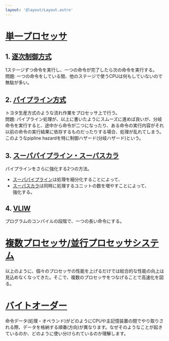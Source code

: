 ```yaml
---
layout: '@layout/Layout.astro'
---
```

# [単一プロセッサ](/b/cs/h/pc/f-singleProcessor)
## 1. [逐次制御方式](/b/cs/h/pc/f-sequentialControl)
1ステージずつ命令を実行し、一つの命令が完了したら次の命令を実行する。<br>問題: 一つの命令をしている間、他のステージで使うCPUは何もしていないので無駄が多い。

## 2. [パイプライン方式](/b/cs/h/pc/f-pipeline)
トヨタ生産方式のような流れ作業をプロセッサ上で行う。<br>
問題: パイプライン処理が、以上に書いたようにスムーズに進めば良いが、分岐命令を実行すると、途中から命令が二つになったり、ある命令の実行内容がそれ以前の命令の実行結果に依存するものだったりする場合、処理が乱れてしまう。このようなpipline hazardを特に制御ハザード(分岐ハザード)という。

## 3. [スーパパイプライン・スーパスカラ](/b/cs/h/pc/f-pipeline)
パイプラインをさらに強化する2つの方法。
* [スーパパイプライン](/b/cs/h/pc/f-pipeline#SuperPipeline)は処理を細分化することによって、
* [スーパスカラ](/b/cs/h/pc/f-pipeline#SuperScholar)は同時に処理するユニットの数を増やすことによって、<br>強化する。

## 4. [VLIW](/b/cs/h/pc/f-vliw)
プログラムのコンパイルの段階で、一つの長い命令にする。
# [複数プロセッサ/並行プロセッサシステム](/b/cs/h/pc/f-parallelProcessing)
以上のように、個々のプロセッサの性能を上げるだけでは総合的な性能の向上は見込めなくなってきた。そこで、複数のプロセッサをつなげることで高速化を図る。
# [バイトオーダー](/b/cs/h/pc/biteOrder)
命令データ(処理・オペランド)がどのようにCPUや主記憶装置の間でやり取りされる際、データを格納する順番(方向)が異なります。なぜそのようなことが起きているのか、どのように使い分けられているのか理解します。